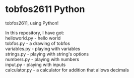 # tobfos2611 Python
tobfos2611, using Python!

In this repository, I have got:  
helloworld.py - hello world  
tobfos.py - a drawing of tobfos  
variables.py - playing with variables  
strings.py - playing with string's options  
numbers.py - playing with numbers  
input.py - playing with inputs  
calculator.py - a calculator for addition that allows decimals  
